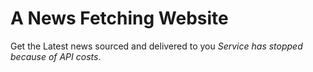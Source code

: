 # A News Fetching Website
Get the Latest news sourced and delivered to you <em>Service has stopped because of API costs</em>.

